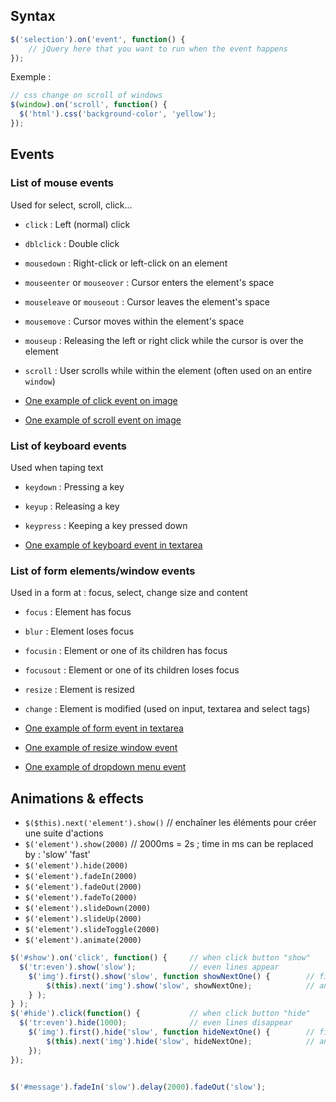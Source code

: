 ## Syntax
```javascript
$('selection').on('event', function() {
    // jQuery here that you want to run when the event happens
});
```

Exemple :
```javascript
// css change on scroll of windows
$(window).on('scroll', function() {
  $('html').css('background-color', 'yellow');
});
```

## Events

### List of mouse events
Used for select, scroll, click...
- ```click``` : Left (normal) click
- ```dblclick``` : Double click
- ```mousedown``` : Right-click or left-click on an element
- ```mouseenter``` or ```mouseover``` : Cursor enters the element's space
- ```mouseleave``` or ```mouseout``` : Cursor leaves the element's space
- ```mousemove``` : Cursor moves within the element's space
- ```mouseup``` : Releasing the left or right click while the cursor is over the element
- ```scroll``` : User scrolls while within the element (often used on an entire ```window```)

- [One example of click event on image](https://codepen.io/eclairereese/pen/rLxMjb)
- [One example of scroll event on image](https://codepen.io/eclairereese/pen/QEyKpx)

### List of keyboard events
Used when taping text
- ```keydown``` : Pressing a key
- ```keyup``` : Releasing a key
- ```keypress``` : Keeping a key pressed down

- [One example of keyboard event in textarea](https://codepen.io/eclairereese/pen/GqoZze)

### List of form elements/window events
Used in a form at : focus, select, change size and content
- ```focus``` : Element has focus
- ```blur``` : Element loses focus
- ```focusin``` : Element or one of its children has focus
- ```focusout``` : Element or one of its children loses focus
- ```resize``` : Element is resized
- ```change``` : Element is modified (used on input, textarea and select tags)

- [One example of form event in textarea](https://codepen.io/eclairereese/pen/jrWreG)
- [One example of resize window event](https://codepen.io/eclairereese/pen/xOZExo)
- [One example of dropdown menu event](https://codepen.io/eclairereese/pen/qNbaYZ)

## Animations & effects
- ```$($this).next('element').show()``` // enchaîner les éléments pour créer une suite d'actions      
- ```$('element').show(2000)```         // 2000ms = 2s ; time in ms can be replaced by : 'slow' 'fast'
- ```$('element').hide(2000)```
- ```$('element').fadeIn(2000)```
- ```$('element').fadeOut(2000)```
- ```$('element').fadeTo(2000)```
- ```$('element').slideDown(2000)```
- ```$('element').slideUp(2000)```
- ```$('element').slideToggle(2000)```
- ```$('element').animate(2000)```

```javascript
$('#show').on('click', function() {     // when click button "show"
  $('tr:even').show('slow');            // even lines appear
    $('img').first().show('slow', function showNextOne() {        // first img reappear
        $(this).next('img').show('slow', showNextOne);            // and then the next ones, one by one
    } ); 
} ); 
$('#hide').click(function() {           // when click button "hide"
  $('tr:even').hide(1000);              // even lines disappear
    $('img').first().hide('slow', function hideNextOne() {        // first img disappear
        $(this).next('img').hide('slow', hideNextOne);            // and then the next ones, one by one
    }); 
});


$('#message').fadeIn('slow').delay(2000).fadeOut('slow');
```
